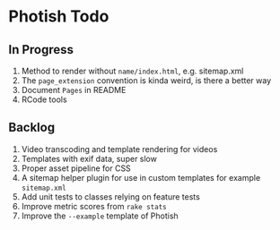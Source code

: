 # Photish Todo

## In Progress

1. Method to render without `name/index.html`, e.g. sitemap.xml
1. The `page_extension` convention is kinda weird, is there a better way
1. Document `Pages` in README
1. RCode tools

## Backlog

1. Video transcoding and template rendering for videos
1. Templates with exif data, super slow
1. Proper asset pipeline for CSS
1. A sitemap helper plugin for use in custom templates for example
   `sitemap.xml`
1. Add unit tests to classes relying on feature tests
1. Improve metric scores from `rake stats`
1. Improve the `--example` template of Photish
